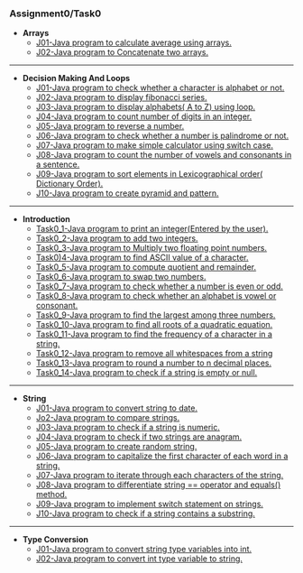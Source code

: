 ### Assignment0/Task0
* **Arrays**
    * [J01-Java program to calculate average using arrays.](https://github.com/jayakumari1503/NAAD/blob/main/Task0/Arrays/J01.java)
    * [J02-Java program to Concatenate two arrays.](https://github.com/jayakumari1503/NAAD/blob/main/Task0/Arrays/J02.java)
***
* **Decision Making And Loops**
  * [J01-Java program to check whether a character is alphabet or not.](https://github.com/jayakumari1503/NAAD/blob/main/Task0/DecisionMakingAndLoops/J01.java)
  * [J02-Java program to display fibonacci series.](https://github.com/jayakumari1503/NAAD/blob/main/Task0/DecisionMakingAndLoops/J02.java)
  * [J03-Java program to display alphabets( A to Z) using loop.](https://github.com/jayakumari1503/NAAD/blob/main/Task0/DecisionMakingAndLoops/J03.java)
  * [J04-Java program to count number of digits in an integer.](https://github.com/jayakumari1503/NAAD/blob/main/Task0/DecisionMakingAndLoops/J04.java)
  * [J05-Java program to reverse a number.](https://github.com/jayakumari1503/NAAD/blob/main/Task0/DecisionMakingAndLoops/J05.java)
  * [J06-Java program to check whether a number is palindrome or not.](https://github.com/jayakumari1503/NAAD/blob/main/Task0/DecisionMakingAndLoops/J06.java)
  * [J07-Java program to make simple calculator using switch case.](https://github.com/jayakumari1503/NAAD/blob/main/Task0/DecisionMakingAndLoops/J07.java)
  * [J08-Java program to count the number of vowels and consonants in a sentence.](https://github.com/jayakumari1503/NAAD/blob/main/Task0/DecisionMakingAndLoops/J08.java)
  * [J09-Java program to sort elements in Lexicographical order( Dictionary Order).](https://github.com/jayakumari1503/NAAD/blob/main/Task0/DecisionMakingAndLoops/J09.java)
  * [J10-Java program to create pyramid and pattern.](https://github.com/jayakumari1503/NAAD/blob/main/Task0/DecisionMakingAndLoops/J10.java)
***
* **Introduction**
    * [Task0_1-Java program to print an integer(Entered by the user).](https://github.com/jayakumari1503/NAAD/blob/main/Task0/Introduction/Task0_1.java)
    * [Task0_2-Java program to add two integers.](https://github.com/jayakumari1503/NAAD/blob/main/Task0/Introduction/Task0_2.java)
    * [Task0_3-Java program to Multiply two floating point numbers.](https://github.com/jayakumari1503/NAAD/blob/main/Task0/Introduction/Task0_3.java)
    * [Task0)4-Java program to find ASCII value of a character.](https://github.com/jayakumari1503/NAAD/blob/main/Task0/Introduction/Task0_4.java)
    * [Task0_5-Java program to compute quotient and remainder.](https://github.com/jayakumari1503/NAAD/blob/main/Task0/Introduction/task0_5.java)
    * [Task0_6-Java program to swap two numbers.](https://github.com/jayakumari1503/NAAD/blob/main/Task0/Introduction/Task0_6.java)
    * [Task0_7-Java program to check whether a number is even or odd.](https://github.com/jayakumari1503/NAAD/blob/main/Task0/Introduction/Task0_7.java)
    * [Task0_8-Java program to check whether an alphabet is vowel or consonant.](https://github.com/jayakumari1503/NAAD/blob/main/Task0/Introduction/Task0_8.java)
    * [Task0_9-Java program to find the largest among three numbers.](https://github.com/jayakumari1503/NAAD/blob/main/Task0/Introduction/Task0_9.java)
    * [Task0_10-Java program to find all roots of a quadratic equation.](https://github.com/jayakumari1503/NAAD/blob/main/Task0/Introduction/Task0_10.java)
    * [Task0_11-Java program to find the frequency of a character in a string.](https://github.com/jayakumari1503/NAAD/blob/main/Task0/Introduction/Task0_11.java)
    * [Task0_12-Java program to remove all whitespaces from a string](https://github.com/jayakumari1503/NAAD/blob/main/Task0/Introduction/Task0_12.java)
    * [Task0_13-Java program to round a number to n decimal places.](https://github.com/jayakumari1503/NAAD/blob/main/Task0/Introduction/Task0_13.java)
    * [Task0_14-Java program to check if a string is empty or null.](https://github.com/jayakumari1503/NAAD/blob/main/Task0/Introduction/Task0_14.java)
***
* **String**
    * [J01-Java program to convert string to date.](https://github.com/jayakumari1503/NAAD/blob/main/Task0/String/J01.java)
    * [Jo2-Java program to compare strings.](https://github.com/jayakumari1503/NAAD/blob/main/Task0/String/J02.java)
    * [J03-Java program to check if a string is numeric.](https://github.com/jayakumari1503/NAAD/blob/main/Task0/String/J03.java)
    * [J04-Java program to check if two strings are anagram.](https://github.com/jayakumari1503/NAAD/blob/main/Task0/String/J04.java)
    * [J05-Java program to create random string.](https://github.com/jayakumari1503/NAAD/blob/main/Task0/String/J05.java)
    * [J06-Java program to capitalize the first character of each word in a string.](https://github.com/jayakumari1503/NAAD/blob/main/Task0/String/J06.java)
    * [J07-Java program to iterate through each characters of the string.](https://github.com/jayakumari1503/NAAD/blob/main/Task0/String/J07.java)
    * [J08-Java program to differentiate string == operator and equals() method.](https://github.com/jayakumari1503/NAAD/blob/main/Task0/String/J08.java)
    * [J09-Java program to implement switch statement on strings.](https://github.com/jayakumari1503/NAAD/blob/main/Task0/String/J09.java)
    * [J10-Java program to check if a string contains a substring.](https://github.com/jayakumari1503/NAAD/blob/main/Task0/String/J10.java)   
***
* **Type Conversion**
    * [J01-Java program to convert string type variables into int.](https://github.com/jayakumari1503/NAAD/tree/main/Task0/TypeConversion)
    * [J02-Java program to convert int type variable to string.](https://github.com/jayakumari1503/NAAD/blob/main/Task0/TypeConversion/J02.java)
